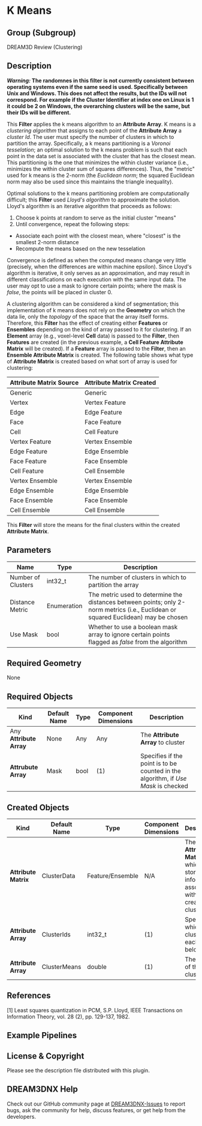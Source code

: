 # K Means #

## Group (Subgroup) ##

DREAM3D Review (Clustering)

## Description ##

***Warning:* The randomnes in this filter is not currently consistent between operating systems even if the same seed is used. Specifically between Unix and Windows. This does not affect the results, but the IDs will not correspond. For example if the Cluster Identifier at index one on Linux is 1 it could be 2 on Windows, the overarching clusters will be the same, but their IDs will be different.**

This **Filter** applies the k means algorithm to an **Attribute Array**.  K means is a *clustering algorithm* that assigns to each point of the **Attribute Array** a _cluster Id_.  The user must specify the number of clusters in which to partition the array.  Specifically, a k means partitioning is a _Voronoi tesselation_; an optimal solution to the k means problem is such that each point in the data set is associated with the cluster that has the closest mean.  This partitioning is the one that minimizes the within cluster variance (i.e., minimizes the within cluster sum of squares differences).  Thus, the "metric" used for k means is the 2-norm (the _Euclidean norm_; the squared Euclidean norm may also be used since this maintains the triangle inequality).

Optimal solutions to the k means partitioning problem are computationally difficult; this **Filter** used _Lloyd's algorithm_ to approximate the solution.  Lloyd's algorithm is an iterative algorithm that proceeds as follows:

1. Choose k points at random to serve as the initial cluster "means"
2. Until convergence, repeat the following steps:

- Associate each point with the closest mean, where "closest" is the smallest 2-norm distance
- Recompute the means based on the new tesselation

Convergence is defined as when the computed means change very little (precisely, when the differences are within machine epsilon).  Since Lloyd's algorithm is iterative, it only serves as an approximation, and may result in different classifications on each execution with the same input data.  The user may opt to use a mask to ignore certain points; where the mask is _false_, the points will be placed in cluster 0.

A clustering algorithm can be considered a kind of segmentation; this implementation of k means does not rely on the **Geometry** on which the data lie, only the *topology* of the space that the array itself forms.  Therefore, this **Filter** has the effect of creating either **Features** or **Ensembles** depending on the kind of array passed to it for clustering.  If an **Element** array (e.g., voxel-level **Cell** data) is passed to the **Filter**, then **Features** are created (in the previous example, a **Cell Feature Attribute Matrix** will be created).  If a **Feature** array is passed to the **Filter**, then an **Ensemble Attribute Matrix** is created.  The following table shows what type of **Attribute Matrix** is created based on what sort of array is used for clustering:

| Attribute Matrix Source             | Attribute Matrix Created |
|------------------|--------------------|
| Generic | Generic |
| Vertex | Vertex Feature |
| Edge | Edge Feature |
| Face | Face Feature |
| Cell | Cell Feature|
| Vertex Feature | Vertex Ensemble |
| Edge Feature | Edge Ensemble |
| Face Feature | Face Ensemble |
| Cell Feature | Cell Ensemble|
| Vertex Ensemble | Vertex Ensemble |
| Edge Ensemble | Edge Ensemble |
| Face Ensemble | Face Ensemble |
| Cell Ensemble | Cell Ensemble|

This **Filter** will store the means for the final clusters within the created **Attribute Matrix**.

## Parameters ##

| Name | Type | Description |
|------|------|-------------|
| Number of Clusters | int32_t | The number of clusters in which to partition the array |
| Distance Metric | Enumeration | The metric used to determine the distances between points; only 2-norm metrics (i.e., Euclidean or squared Euclidean) may be chosen |
| Use Mask | bool | Whether to use a boolean mask array to ignore certain points flagged as *false* from the algorithm |

## Required Geometry ###

None

## Required Objects ##

| Kind | Default Name | Type | Component Dimensions | Description |
|------|--------------|------|----------------------|-------------|
| Any **Attribute Array** | None | Any| Any | The **Attribute Array** to cluster |
| **Attrubute Array** | Mask | bool | (1) | Specifies if the point is to be counted in the algorithm, if *Use Mask* is checked |

## Created Objects ##

| Kind | Default Name | Type | Component Dimensions | Description |
|------|--------------|------|----------------------|-------------|
| **Attribute Matrix** | ClusterData | Feature/Ensemble | N/A | The **Attribute Matrix** in which to store information associated with the created clusters |
| **Attribute Array** | ClusterIds | int32_t | (1) | Specifies to which cluster each point belongs |
| **Attribute Array** | ClusterMeans | double | (1) | The means of the final clusters |

## References ##

[1] Least squares quantization in PCM, S.P. Lloyd, IEEE Transactions on Information Theory, vol. 28 (2), pp. 129-137, 1982.

## Example Pipelines ##

## License & Copyright ##

Please see the description file distributed with this plugin.

## DREAM3DNX Help

Check out our GitHub community page at [DREAM3DNX-Issues](https://github.com/BlueQuartzSoftware/DREAM3DNX-Issues) to report bugs, ask the community for help, discuss features, or get help from the developers.


